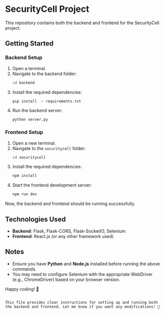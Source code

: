 
# SecurityCell Project

This repository contains both the backend and frontend for the SecurityCell project.

## Getting Started

### Backend Setup

1. Open a terminal.
2. Navigate to the backend folder:
   ```sh
   cd backend
   ```
3. Install the required dependencies:
   ```sh
   pip install -r requirements.txt
   ```
4. Run the backend server:
   ```sh
   python server.py
   ```

### Frontend Setup

1. Open a new terminal.
2. Navigate to the `securitycell` folder:
   ```sh
   cd securitycell
   ```
3. Install the required dependencies:
   ```sh
   npm install
   ```
4. Start the frontend development server:
   ```sh
   npm run dev
   ```

Now, the backend and frontend should be running successfully.

## Technologies Used

- **Backend**: Flask, Flask-CORS, Flask-SocketIO, Selenium
- **Frontend**: React.js (or any other framework used)

## Notes

- Ensure you have **Python** and **Node.js** installed before running the above commands.
- You may need to configure Selenium with the appropriate WebDriver (e.g., ChromeDriver) based on your browser version.

Happy coding! 🚀
```  

This file provides clear instructions for setting up and running both the backend and frontend. Let me know if you want any modifications! 🚀